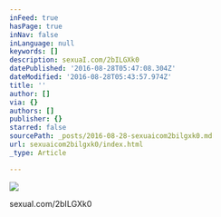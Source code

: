 ```yaml
---
inFeed: true
hasPage: true
inNav: false
inLanguage: null
keywords: []
description: sexuaI.com/2bILGXk0
datePublished: '2016-08-28T05:47:08.304Z'
dateModified: '2016-08-28T05:43:57.974Z'
title: ''
author: []
via: {}
authors: []
publisher: {}
starred: false
sourcePath: _posts/2016-08-28-sexuaicom2bilgxk0.md
url: sexuaicom2bilgxk0/index.html
_type: Article

---
```

![](https://the-grid-user-content.s3-us-west-2.amazonaws.com/d02a7910-0d0d-4620-8e44-2731cc29cb40.jpg)

sexuaI.com/2bILGXk0